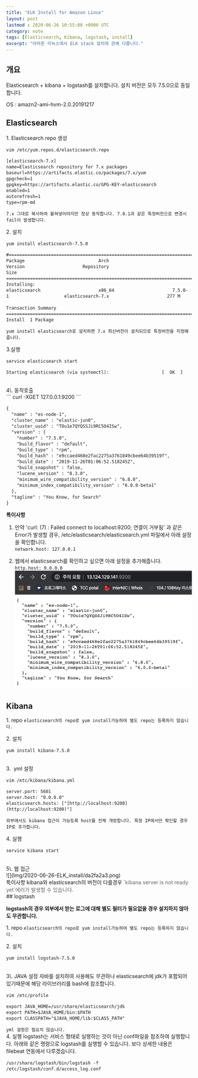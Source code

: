 ```yaml
---
title: "ELK Install for Amazon Linux"
layout: post
lastmod : 2020-06-26 10:55:00 +0900 UTC
category: note
tags: [Elasticsearch, Kibana, logstash, install]
excerpt: "아마존 리눅스에서 ELK stack 설치에 관해 다룹니다."
---
```


## 개요

Elasticsearch + kibana + logstash를 설치합니다.
설치 버전은 모두 7.5.0으로 동일합니다.

OS : amazn2-ami-hvm-2.0.20191217

## Elasticsearch

1\. Elasticsearch repo 생성

```
vim /etc/yum.repos.d/elasticsearch.repo
```

```
[elasticsearch-7.x]
name=Elasticsearch repository for 7.x packages
baseurl=https://artifacts.elastic.co/packages/7.x/yum
gpgcheck=1
gpgkey=https://artifacts.elastic.co/GPG-KEY-elasticsearch
enabled=1
autorefresh=1
type=rpm-md
```

`7.x 그대로 복사하여 붙혀넣어야지만 정상 동작합니다. 7.0.1과 같은 특정버전으로 변경시 fail이 발생합니다.`

2\. 설치

```
yum install elasticsearch-7.5.0
```

```
#==========================================================================================================================================
Package                            Arch                        Version                      Repository                              Size
==========================================================================================================================================
Installing:
elasticsearch                      x86_64                      7.5.0-1                     elasticsearch-7.x                      277 M

Transaction Summary
==========================================================================================================================================
Install  1 Package
```

`yum install elasticsearch로 설치하면 7.x 최신버전이 설치되므로 특정버전을 지정해줍니다.`

3.실행
<br>
```
service elasticsearch start
```

```
Starting elasticsearch (via systemctl):                    [  OK  ]
```
<br>
4\. 동작호출
<br>
```
curl -XGET 127.0.0.1:9200
```

```
{
  "name" : "es-node-1",
  "cluster_name" : "elastic-jun0",
  "cluster_uuid" : "TOu1e7QYQSSJi9RC5O4ISw",
  "version" : {
    "number" : "7.5.0",
    "build_flavor" : "default",
    "build_type" : "rpm",
    "build_hash" : "e9ccaed468e2fac2275a3761849cbee64b39519f",
    "build_date" : "2019-11-26T01:06:52.518245Z",
    "build_snapshot" : false,
    "lucene_version" : "8.3.0",
    "minimum_wire_compatibility_version" : "6.8.0",
    "minimum_index_compatibility_version" : "6.0.0-beta1"
  },
  "tagline" : "You Know, for Search"
}
```

**특이사항**
1. 만약 'curl: (7) : Failed connect to localhost:9200; 연결이 거부됨' 과 같은 Error가 발생할 경우, /etc/elasticsearch/elasticsearch.yml 파일에서 아래 설정을 확인합니다.<br>
`network.host: 127.0.0.1`

2. 웹에서 elasticsearch를 확인하고 싶으면 아래 설정을 추가해줍니다.<br>
`http.host: 0.0.0.0`
![](Img/2020-06-26-ELK_install/7d0c4187.png)

## Kibana

1\. repo
`elasticsearch의 repo로 yum install가능하여 별도 repo는 등록하지 않습니다.`

2\. 설치

```
yum install kibana-7.5.0
```
<br>
3.  yml 설정

```
vim /etc/kibana/kibana.yml
```

```
server.port: 5601
server.host: "0.0.0.0"
elasticsearch.hosts: ["[http://localhost:9200](http://localhost:9200)"]
```

`외부에서도 kibana 접근이 가능토록 host를 전체 개방합니다. 특정 IP에서만 확인할 경우 IP로 추가합니다.`

4\. 실행

```
service kibana start
```
<br>
5\. 웹 접근<br>
![](Img/2020-06-26-ELK_install/da2fa2a3.png)
<br>
특이사항
kibana와 elasticsearch의 버전이 다를경우 <span style="color:#666666">`kibana server is not ready yet`에러가 발생할 수 있습니다.</span>
<br>
## logstash

**logstash의 경우 외부에서 받는 로그에 대해 별도 필터가 필요없을 경우 설치하지 않아도 무관합니다.**

1\. repo
`elasticsearch의 repo로 yum install가능하여 별도 repo는 등록하지 않습니다.`

2\. 설치

```
yum install logstash-7.5.0
```
<br>
3\. JAVA 설정
자바를 설치하여 사용해도 무관하나 elasticsearch에 jdk가 포함되어 있기때문에 해당 라이브러리를 bash에 참조합니다.

```
vim /etc/profile
```

```
export JAVA_HOME=/usr/share/elasticsearch/jdk
export PATH=$JAVA_HOME/bin:$PATH
export CLASSPATH="$JAVA_HOME/lib:$CLASS_PATH"
```

`yml 설정은 필요치 않습니다.`<br>
4\. 실행
logstash는 서비스 형태로 실행하는 것이 아닌 conf파일을 참조하여 실행합니다. 아래와 같은 명령으로 logstash를 실행할 수 있습니다.
보다 상세한 내용은 filebeat 연동에서 다루겠습니다.

```
/usr/share/logstash/bin/logstash -f /etc/logstash/conf.d/access_log.conf
```